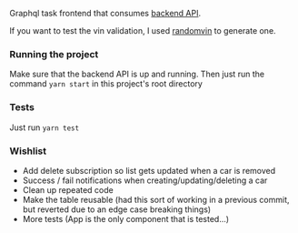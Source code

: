 Graphql task frontend that consumes [backend API](https://github.com/StraylightSky/graphql_task).

If you want to test the vin validation, I used [randomvin](http://randomvin.com/) to generate one.

### Running the project
Make sure that the backend API is up and running. Then just run the command `yarn start` in this project's root directory

### Tests
Just run `yarn test`

### Wishlist
- Add delete subscription so list gets updated when a car is removed
- Success / fail notifications when creating/updating/deleting a car
- Clean up repeated code
- Make the table reusable (had this sort of working in a previous commit, but reverted due to an edge case breaking things)
- More tests (App is the only component that is tested...)
